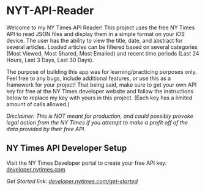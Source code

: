 # NYT-API-Reader




Welcome to my NY Times API Reader! This project uses the free NY Times API to read JSON files and display them in a simple format on your iOS device. The user has the ability to view the title, date, and abstract for several articles. Loaded articles can be filtered based on several categories (Most Viewed, Most Shared, Most Emailed) and recent time periods (Last 24 Hours, Last 3 Days, Last 30 Days).

The purpose of building this app was for learning/practicing purposes only. Feel free to any bugs, include additional features, or use this as a framework for your project! That being said, make sure to get your own API key for free at the NY Times developer website and follow the instructions below to replace my key with yours in this project. (Each key has a limited amount of calls allowed.)


_Disclaimer: This is NOT meant for production, and could possibly provoke legal action from the NY Times if you attempt to make a profit off of the data provided by their free API._



## NY Times API Developer Setup

Visit the NY Times Developer portal to create your free API key: [developer.nytimes.com](https://developer.nytimes.com/)

_Get Started link:  [developer.nytimes.com/get-started](https://developer.nytimes.com/get-started)_



